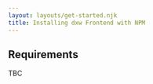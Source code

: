 ```yaml
---
layout: layouts/get-started.njk
title: Installing dxw Frontend with NPM
---
```


## Requirements

TBC